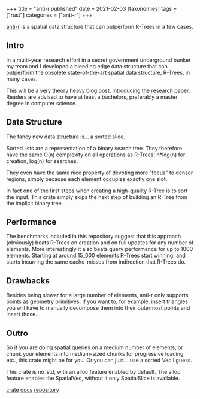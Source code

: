 +++
title = "anti-r published"
date = 2021-02-03
[taxonomies]
tags = ["rust"]
categories = ["anti-r"]
+++

[anti-r](https://crates.io/crates/anti-r) is a spatial data structure that can outperform R-Trees in a few cases.

<!-- more --> 

## Intro

In a multi-year research effort in a secret government underground bunker
my team and I developed a bleeding edge data structure
that can outperform the obsolete state-of-the-art spatial data structure, R-Trees, in many cases.

This will be a very theory heavy blog post, introducing the [research paper](https://www.youtube.com/watch?v=dQw4w9WgXcQ).
Readers are advised to have at least a bachelors,
preferably a master degree in computer science.

## Data Structure

The fancy new data structure is... a sorted slice.

Sorted lists are a representation of a binary search tree.
They therefore have the same O(n) complexity on all operations as R-Trees:
n\*log(n) for creation,
log(n) for searches.

They even have the same nice property of devoting more "focus" to denser regions,
simply because each element occupies exactly one slot.

In fact one of the first steps when creating a high-quality R-Tree is to sort the input.
This crate simply skips the next step of building an R-Tree from the implicit binary tree.

## Performance

The benchmarks included in this repository suggest that
this approach (obviously) beats R-Trees on creation
and on full updates for any number of elements.
More interestingly it also beats query performance for up to 1000 elements.
Starting at around 15\_000 elements R-Trees start winning.
and starts incurring the same cache-misses from indirection that R-Trees do.

## Drawbacks

Besides being slower for a large number of elements,
anti-r only supports points as geometry primitives.
If you want to, for example, insert triangles you will have to
manually decompose them into their outermost points and insert those.

## Outro

So if you are doing spatial queries on a medium number of elements,
or chunk your elements into medium-sized chunks for progressive loading etc.,
this crate might be for you. Or you can just... use a sorted Vec I guess.

This crate is no\_std, with an alloc feature enabled by default.
The alloc feature enables the SpatialVec, without it only SpatialSlice is available.


[crate](https://crates.io/crates/anti-r) [docs](https://docs.rs/anti-r/) [repository](https://github.com/djugei/pixelherd/tree/main/anti-r)
